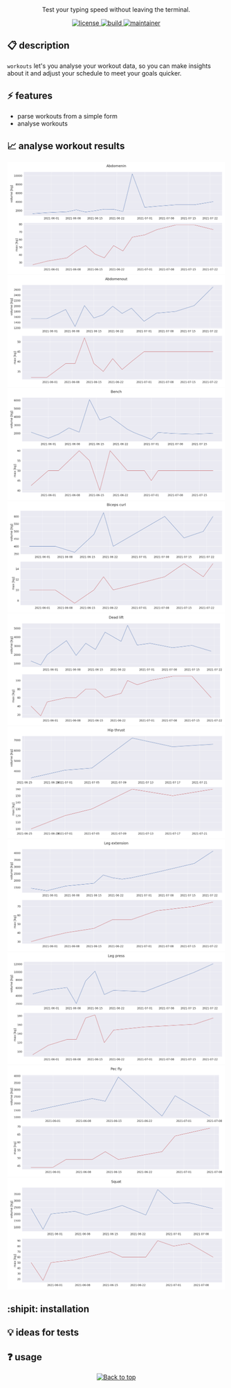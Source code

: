 <p align="center">
  <img src="" width="300"/>
</p>
<p align="center">Test your typing speed without leaving the terminal.</p>

<p align="center">
  <a href="https://github.com/mastermedo/workouts/LICENSE">
    <img src="https://img.shields.io/github/license/mastermedo/workouts" alt="license" title="license"/>
  </a>
  <a href="https://github.com/mastermedo/workouts">
    <img src="https://img.shields.io/github/languages/code-size/mastermedo/workouts" alt="build" title="build"/>
  </a>
  <a href="https://github.com/mastermedo/workouts/stargazers">
    <img src="https://img.shields.io/badge/maintainer-mastermedo-yellow" alt="maintainer" title="maintainer"/>
  </a>
</p>

<!-- <p align="center"> -->
<!--   <a href="https://github.com/mastermedo/workouts"> -->
<!--     <img src="https://raw.githubusercontent.com/MasterMedo/mastermedo.github.io/master/assets/img/workouts.svg" alt="demo" title="demo"/> -->
<!--   </a> -->
<!-- </p> -->

## :clipboard: description
`workouts` let's you analyse your workout data, so you can make insights about it and adjust your schedule to meet your goals quicker.

## :zap: features
- parse workouts from a simple form
- analyse workouts

## :chart_with_upwards_trend: analyse workout results
![](./img/abdomenin.png)
![](./img/abdomenout.png)
![](./img/bench.png)
![](./img/biceps_curl.png)
![](./img/dead_lift.png)
![](./img/hip_thrust.png)
![](./img/leg_extension.png)
![](./img/leg_press.png)
![](./img/pec_fly.png)
![](./img/squat.png)
## :shipit: installation
## :bulb: ideas for tests
## :question: usage
<p align="center">
  <a href="#">
    <img src="https://img.shields.io/badge/⬆️back_to_top_⬆️-white" alt="Back to top" title="Back to top"/>
  </a>
</p>
